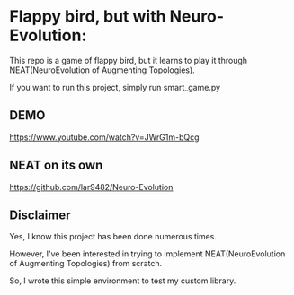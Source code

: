 # Flappy bird, but with Neuro-Evolution:
This repo is a game of flappy bird, but it learns to play it through NEAT(NeuroEvolution of Augmenting Topologies).

If you want to run this project, simply run smart_game.py

## DEMO
https://www.youtube.com/watch?v=JWrG1m-bQcg

## NEAT on its own
https://github.com/lar9482/Neuro-Evolution


## Disclaimer
Yes, I know this project has been done numerous times.

However, I've been interested in trying to implement NEAT(NeuroEvolution of Augmenting Topologies) from scratch.

So, I wrote this simple environment to test my custom library.
